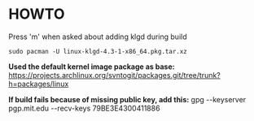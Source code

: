 # HOWTO

Press 'm' when asked about adding klgd during build

`sudo pacman -U linux-klgd-4.3-1-x86_64.pkg.tar.xz`

**Used the default kernel image package as base:**
https://projects.archlinux.org/svntogit/packages.git/tree/trunk?h=packages/linux

**If build fails because of missing public key, add this:**
gpg --keyserver pgp.mit.edu --recv-keys 79BE3E4300411886

